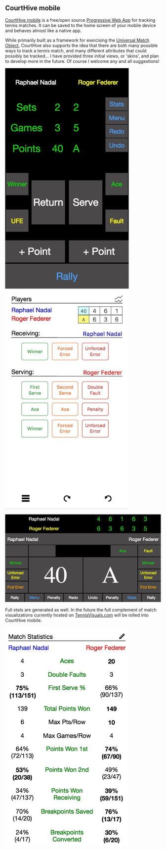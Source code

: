 ## CourtHive mobile

[CourtHive mobile](http://tennisvisuals.com:8080/CourtHive/mobile/) is a free/open source [Progressive Web App](https://en.wikipedia.org/wiki/Progressive_web_app) for tracking tennis matches. It can be saved to the home screen of your mobile device and behaves almost like a native app.

While primarily built as a framework for exercising the [Universal Match Object](https://github.com/TennisVisuals/universal-match-object), CourtHive also supports the idea that there are both many possible ways to track a tennis match, and many different attributes that could possibly be tracked... I have provided three initial views, or 'skins', and plan to develop more in the future. Of course I welcome any and all suggestions!

![vertical black](screenshots/ch_vblack.png
   "Vertical Black")![vertical white](screenshots/ch_vwhite.png "Vertical White")

![horizontal black](screenshots/ch_hblack.png "horizontal Black")

Full stats are generated as well.  In the future the full complement of match visualizations currently hosted on [TennisVisuals.com](http://tennisvisuals.com:8080) will be rolled into CourtHive mobile.

![Statistics](screenshots/ch_stats.png "horizontal Black")
